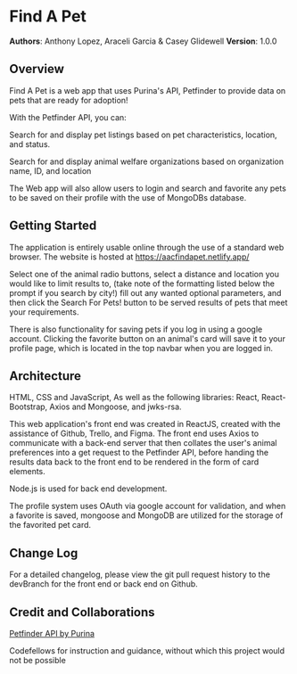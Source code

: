 # Find A Pet

**Authors**: Anthony Lopez, Araceli Garcia & Casey Glidewell
**Version**: 1.0.0

## Overview

Find A Pet is a web app that uses Purina's API, Petfinder <!--(https://www.petfinder.com/developers/)--> to provide data on pets that are ready for adoption!

With the Petfinder API, you can:

Search for and display pet listings based on pet characteristics, location, and status.

Search for and display animal welfare organizations based on organization name, ID, and location

The Web app will also allow users to login and search and favorite any pets to be saved on their profile with the use of MongoDBs database.

## Getting Started
The application is entirely usable online through the use of a standard web browser. The website is hosted at https://aacfindapet.netlify.app/

Select one of the animal radio buttons, select a distance and location you would like to limit results to, (take note of the formatting listed below the prompt if you search by city!) fill out any wanted optional parameters, and then click the Search For Pets! button to be served results of pets that meet your requirements.

There is also functionality for saving pets if you log in using a google account. Clicking the favorite button on an animal's card will save it to your profile page, which is located in the top navbar when you are logged in.

## Architecture
HTML, CSS and JavaScript, As well as the following libraries: React, React-Bootstrap, Axios and Mongoose, and jwks-rsa.

This web application's front end was created in ReactJS, created with the assistance of Github, Trello, and Figma.
The front end uses Axios to communicate with a back-end server that then collates the user's animal preferences into a get request to the Petfinder API, before handing the results data back to the front end to be rendered in the form of card elements.

Node.js is used for back end development.

The profile system uses OAuth via google account for validation, and when a favorite is saved, mongoose and MongoDB are utilized for the storage of the favorited pet card.

## Change Log

For a detailed changelog, please view the git pull request history to the devBranch for the front end or back end on Github.

## Credit and Collaborations

[Petfinder API by Purina](https://www.petfinder.com/developers/)

Codefellows for instruction and guidance, without which this project would not be possible
